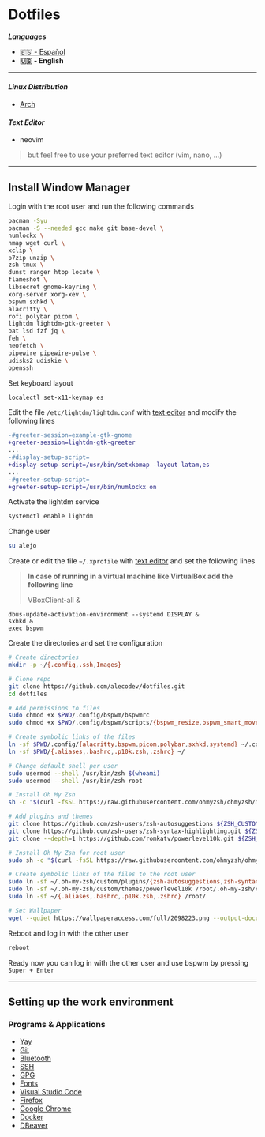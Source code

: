 # Dotfiles


***Languages***
- [🇪🇸 - Español](./README.es.md)
- **🇺🇸 - English**
---


#### ***Linux Distribution***
- [Arch](doc/en/arch-install.md)


#### ***Text Editor***
- neovim
>but feel free to use your preferred text editor (vim, nano, ...)


---
## Install Window Manager

Login with the root user and run the following commands
```bash
pacman -Syu
pacman -S --needed gcc make git base-devel \
numlockx \
nmap wget curl \
xclip \
p7zip unzip \
zsh tmux \
dunst ranger htop locate \
flameshot \
libsecret gnome-keyring \
xorg-server xorg-xev \
bspwm sxhkd \
alacritty \
rofi polybar picom \
lightdm lightdm-gtk-greeter \
bat lsd fzf jq \
feh \
neofetch \
pipewire pipewire-pulse \
udisks2 udiskie \
openssh
```

Set keyboard layout
```bash
localectl set-x11-keymap es
```

Edit the file `/etc/lightdm/lightdm.conf` with [text editor][1] and modify the following lines
```diff
-#greeter-session=example-gtk-gnome
+greeter-session=lightdm-gtk-greeter
...
-#display-setup-script=
+display-setup-script=/usr/bin/setxkbmap -layout latam,es
...
-#greeter-setup-script=
+greeter-setup-script=/usr/bin/numlockx on
```

Activate the lightdm service
```bash
systemctl enable lightdm
```

Change user
```bash
su alejo
```

Create or edit the file `~/.xprofile` with [text editor][1] and set the following lines
>**In case of running in a virtual machine like VirtualBox add the following line**
>
>VBoxClient-all &
```text
dbus-update-activation-environment --systemd DISPLAY &
sxhkd &
exec bspwm
```

Create the directories and set the configuration
```bash
# Create directories
mkdir -p ~/{.config,.ssh,Images}

# Clone repo
git clone https://github.com/alecodev/dotfiles.git
cd dotfiles

# Add permissions to files
sudo chmod +x $PWD/.config/bspwm/bspwmrc
sudo chmod +x $PWD/.config/bspwm/scripts/{bspwm_resize,bspwm_smart_move}

# Create symbolic links of the files
ln -sf $PWD/.config/{alacritty,bspwm,picom,polybar,sxhkd,systemd} ~/.config/
ln -sf $PWD/{.aliases,.bashrc,.p10k.zsh,.zshrc} ~/

# Change default shell per user
sudo usermod --shell /usr/bin/zsh $(whoami)
sudo usermod --shell /usr/bin/zsh root

# Install Oh My Zsh
sh -c "$(curl -fsSL https://raw.githubusercontent.com/ohmyzsh/ohmyzsh/master/tools/install.sh)"

# Add plugins and themes
git clone https://github.com/zsh-users/zsh-autosuggestions ${ZSH_CUSTOM:-~/.oh-my-zsh/custom}/plugins/zsh-autosuggestions
git clone https://github.com/zsh-users/zsh-syntax-highlighting.git ${ZSH_CUSTOM:-~/.oh-my-zsh/custom}/plugins/zsh-syntax-highlighting
git clone --depth=1 https://github.com/romkatv/powerlevel10k.git ${ZSH_CUSTOM:-~/.oh-my-zsh/custom}/themes/powerlevel10k

# Install Oh My Zsh for root user
sudo sh -c "$(curl -fsSL https://raw.githubusercontent.com/ohmyzsh/ohmyzsh/master/tools/install.sh)"

# Create symbolic links of the files to the root user
sudo ln -sf ~/.oh-my-zsh/custom/plugins/{zsh-autosuggestions,zsh-syntax-highlighting} /root/.oh-my-zsh/custom/plugins/
sudo ln -sf ~/.oh-my-zsh/custom/themes/powerlevel10k /root/.oh-my-zsh/custom/themes/
sudo ln -sf ~/{.aliases,.bashrc,.p10k.zsh,.zshrc} /root/

# Set Wallpaper
wget --quiet https://wallpaperaccess.com/full/2098223.png --output-document=~/Images/wallpaper.png
```

Reboot and log in with the other user
```bash
reboot
```

Ready now you can log in with the other user and use bspwm by pressing `Super + Enter`

---
## Setting up the work environment

### Programs & Applications

- [Yay](doc/en/yay-install.md)
- [Git](doc/en/git-install.md)
- [Bluetooth](doc/en/bluetooth-install.md)
- [SSH](doc/en/ssh-install.md)
- [GPG](doc/en/gpg-install.md)
- [Fonts](doc/en/fonts-install.md)
- [Visual Studio Code](doc/en/vscode-install.md)
- [Firefox](doc/en/firefox-install.md)
- [Google Chrome](doc/en/chrome-install.md)
- [Docker](doc/en/docker-install.md)
- [DBeaver](doc/en/dbeaver-install.md)

[1]:#text-editor